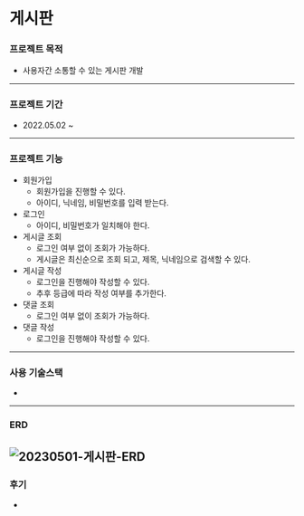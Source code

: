 # 게시판
### 프로젝트 목적
* 사용자간 소통할 수 있는 게시판 개발
---
### 프로젝트 기간
* 2022.05.02 ~ 
---
### 프로젝트 기능
* 회원가입
  * 회원가입을 진행할 수 있다.
  * 아이디, 닉네임, 비밀번호를 입력 받는다.
* 로그인
  * 아이디, 비밀번호가 일치해야 한다.
* 게시글 조회
  * 로그인 여부 없이 조회가 가능하다.
  * 게시글은 최신순으로 조회 되고, 제목, 닉네임으로 검색할 수 있다.
* 게시글 작성
  * 로그인을 진행해야 작성할 수 있다.
  * 추후 등급에 따라 작성 여부를 추가한다.
* 댓글 조회
  * 로그인 여부 없이 조회가 가능하다.
* 댓글 작성
  * 로그인을 진행해야 작성할 수 있다.
---
### 사용 기술스택
*
---
### ERD
![20230501-게시판-ERD](https://user-images.githubusercontent.com/121795660/235564045-cd1b40b3-88fa-422c-a22e-dec5f5169e2c.png)
---
### 후기
*
